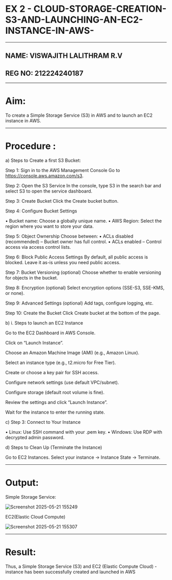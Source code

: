 # EX 2 - CLOUD-STORAGE-CREATION-S3-AND-LAUNCHING-AN-EC2-INSTANCE-IN-AWS-
---

## NAME: VISWAJITH LALITHRAM R.V
## REG NO: 212224240187

---

# Aim:

To create a Simple Storage Service (S3) in AWS and to launch an EC2 instance in AWS.

---

# Procedure :

a) Steps to Create a first S3 Bucket:

Step 1: Sign in to the AWS Management Console Go to https://console.aws.amazon.com/s3. 

Step 2: Open the S3 Service In the console, type S3 in the search bar and select S3 to open the service dashboard. 

Step 3: Create Bucket Click the Create bucket button. 

Step 4: Configure Bucket Settings

• Bucket name: Choose a globally unique name. • AWS Region: Select the region where you want to store your data.

Step 5: Object Ownership Choose between: ▪ ACLs disabled (recommended) – Bucket owner has full control. ▪ ACLs enabled – Control access via access control lists.

Step 6: Block Public Access Settings By default, all public access is blocked. Leave it as-is unless you need public access. 

Step 7: Bucket Versioning (optional) Choose whether to enable versioning for objects in the bucket.

Step 8: Encryption (optional) Select encryption options (SSE-S3, SSE-KMS, or none). 

Step 9: Advanced Settings (optional) Add tags, configure logging, etc. 

Step 10: Create the Bucket Click Create bucket at the bottom of the page.

b) i. Steps to launch an EC2 Instance

Go to the EC2 Dashboard in AWS Console.

Click on “Launch Instance”.

Choose an Amazon Machine Image (AMI) (e.g., Amazon Linux).

Select an instance type (e.g., t2.micro for Free Tier).

Create or choose a key pair for SSH access.

Configure network settings (use default VPC/subnet).

Configure storage (default root volume is fine).

Review the settings and click “Launch Instance”.

Wait for the instance to enter the running state.

c) Step 3: Connect to Your Instance

• Linux: Use SSH command with your .pem key. • Windows: Use RDP with decrypted admin password.

d) Steps to Clean Up (Terminate the Instance)

Go to EC2 Instances.
Select your instance → Instance State → Terminate.

---

# Output:

Simple Storage Service:



![Screenshot 2025-05-21 155249](https://github.com/user-attachments/assets/607c9b31-3d38-4d84-877b-97db8854e202)



EC2(Elastic Cloud Compute)



![Screenshot 2025-05-21 155307](https://github.com/user-attachments/assets/d82d3d51-8a19-475e-a202-adddd633c191)



---

# Result:
Thus, a Simple Storage Service (S3) and EC2 (Elastic Compute Cloud) - instance has been successfully created and launched in AWS
